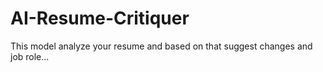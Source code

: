 # AI-Resume-Critiquer
This model analyze your resume and based on that suggest changes and job role...
